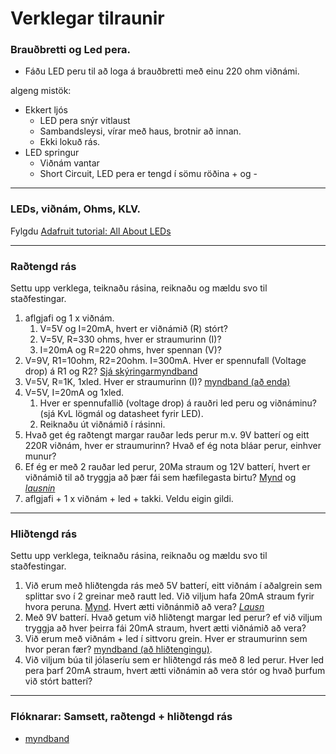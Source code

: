 # Verklegar tilraunir

### Brauðbretti og Led pera.
- Fáðu LED peru til að loga á brauðbretti með einu 220 ohm viðnámi. 

algeng mistök:
* Ekkert ljós
    - LED pera snýr vitlaust
    - Sambandsleysi, vírar með haus, brotnir að innan.
    - Ekki lokuð rás.
* LED springur
    - Viðnám vantar
    - Short Circuit, LED pera er tengd í sömu röðina + og -

---

### LEDs, viðnám, Ohms, KLV.
Fylgdu [Adafruit tutorial: All About LEDs](https://learn.adafruit.com/all-about-leds/overview)

---

### Raðtengd rás
Settu upp verklega, teiknaðu rásina, reiknaðu og mældu svo til staðfestingar.

1. aflgjafi og 1 x viðnám.
   1. V=5V og I=20mA, hvert er viðnámið (R) stórt?
   1. V=5V, R=330 ohms, hver er straumurinn (I)?
   1. I=20mA og R=220 ohms, hver spennan (V)?
1. V=9V, R1=10ohm, R2=20ohm. I=300mA. Hver er spennufall (Voltage drop) á R1 og R2? [Sjá skýringarmyndband](https://www.youtube.com/watch?v=EQtwsWJuUPs&list=PLRIGIzu0Z7KlfGFD6gd0eMX0ozfJyrQL-&index=6&t=0s)
1. V=5V, R=1K, 1xled. Hver er straumurinn (I)? [myndband (að enda)](https://youtu.be/G4lIo-MRSiY?list=PLJse9iV6Reqgy8sdjBwKDwihQdbSxbcNg&t=404)
1. V=5V, I=20mA og 1xled.
   1. Hver er spennufallið (voltage drop) á rauðri led peru og viðnáminu? (sjá KvL lögmál og datasheet fyrir LED).
   1. Reiknaðu út viðnámið í rásinni. 
1. Hvað get ég raðtengt margar rauðar leds perur m.v. 9V batterí og eitt 220R viðnám, hver er straumurinn? Hvað ef ég nota bláar perur, einhver munur? 
1. Ef ég er með 2 rauðar led perur, 20Ma straum og 12V batterí, hvert er viðnámið til að tryggja að þær fái sem hæfilegasta birtu? [Mynd](https://youtu.be/H69xDuon7vo?t=82)
    og _[lausnin](https://youtu.be/H69xDuon7vo?t=156)_
1. aflgjafi + 1 x viðnám + led + takki. Veldu eigin gildi.

---

### Hliðtengd rás
Settu upp verklega, teiknaðu rásina, reiknaðu og mældu svo til staðfestingar.

1. Við erum með hliðtengda rás með 5V batterí, eitt viðnám í aðalgrein sem splittar svo í 2 greinar með rautt led. Við viljum hafa 20mA straum fyrir hvora peruna. [Mynd](https://youtu.be/H69xDuon7vo). Hvert ætti viðnánmið að vera? _[Lausn](https://youtu.be/H69xDuon7vo?t=474)_
1. Með 9V batterí. Hvað getum við hliðtengt margar led perur? ef við viljum tryggja að hver þeirra fái 20mA straum, hvert ætti viðnámið að vera?
1. Við erum með viðnám + led í sittvoru grein. Hver er straumurinn sem hvor peran fær? [myndband (að hliðtengingu)](https://youtu.be/G4lIo-MRSiY?list=PLJse9iV6Reqgy8sdjBwKDwihQdbSxbcNg&t=404).
1. Við viljum búa til jólaseríu sem er hliðtengd rás með 8 led perur. Hver led pera þarf 20mA straum, hvert ætti viðnámin að vera stór og hvað þurfum við stórt batterí? 

---

### Flóknarar: Samsett, raðtengd + hliðtengd rás
- [myndband](https://www.khanacademy.org/science/in-in-class10th-physics/in-in-electricity/in-in-solving-a-circuit-with-series-and-parallel-resistors/v/solved-example-finding-current-voltage-in-a-circuit)
